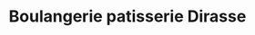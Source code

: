 ---
title: "Boulangerie patisserie Dirasse"
url: /argeles-gazost/boulangerie-patisserie-dirasse/
shop: Bäckerei
---